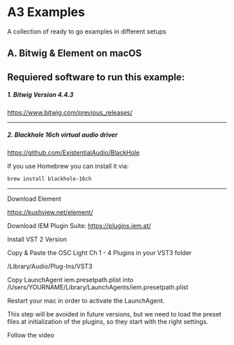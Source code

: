 # A3 Examples
A collection of ready to go examples in different setups

## A. Bitwig & Element on macOS
Requiered software to run this example:
---
##### 1. Bitwig Version 4.4.3

https://www.bitwig.com/previous_releases/

---

##### 2. Blackhole 16ch virtual audio driver

https://github.com/ExistentialAudio/BlackHole

If you use Homebrew you can install it via:
```bash
brew install blackhole-16ch
```
---



Download Element

https://kushview.net/element/

Download IEM Plugin Suite: https://plugins.iem.at/

Install VST 2 Version

Copy & Paste the OSC Light Ch 1 - 4 Plugins in your VST3 folder

/Library/Audio/Plug-Ins/VST3

Copy LaunchAgent iem.presetpath.plist into /Users/YOURNAME/Library/LaunchAgents/iem.presetpath.plist

Restart your mac in order to activate the LaunchAgent.

This step will be avoided in future versions, but we need to load the preset files at initialization of the plugins, so they start with the right settings.

Follow the video